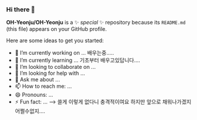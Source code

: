 ### Hi there 👋

**OH-Yeonju/OH-Yeonju** is a ✨ _special_ ✨ repository because its `README.md` (this file) appears on your GitHub profile.

Here are some ideas to get you started:

- 🔭 I’m currently working on ...
        배우는중.....
- 🌱 I’m currently learning ...
		기초부터 배우고있답니다....
- 👯 I’m looking to collaborate on ...
- 🤔 I’m looking for help with ...
- 💬 Ask me about ...
- 📫 How to reach me: ...
- 😄 Pronouns: ...
- ⚡ Fun fact: ...
--> 쓸게 이렇게 없다니 충격적이여요 하지만 앞으로 채워나가겠지 어쩔수없지....
